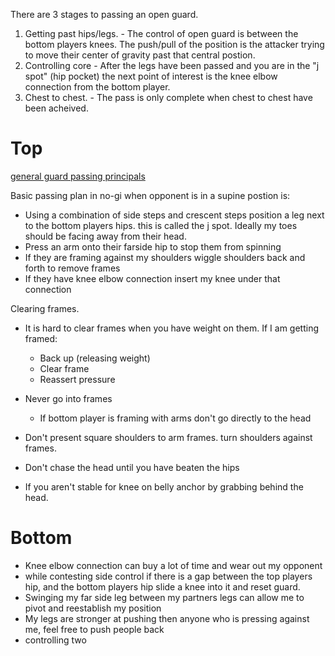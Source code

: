 
There are 3 stages to passing an open guard. 
1. Getting past hips/legs. - The control of open guard is between the bottom players knees. The push/pull of the position is the attacker trying to move their center of gravity past that central postion.
2. Controlling core - After the legs have been passed and you are in the "j spot" (hip pocket) the next point of interest is the knee elbow connection from the bottom player. 
3. Chest to chest. - The pass is only complete when chest to chest have been acheived.

# Top
[general guard passing principals](https://www.youtube.com/watch?v=RK-XFYTWx34)

Basic passing plan in no-gi when opponent is in a supine postion is:
- Using a combination of side steps and crescent steps position a leg next to the bottom players hips. this is called the j spot. Ideally my toes should be facing away from their head.
- Press an arm onto their farside hip to stop them from spinning
- If they are framing against my shoulders wiggle shoulders back and forth to remove frames
- If they have knee elbow connection insert my knee under that connection


Clearing frames. 
- It is hard to clear frames when you have weight on them. If I am getting framed:
	- Back up (releasing weight)
	- Clear frame 
	- Reassert pressure
- Never go into frames 
	- If bottom player is framing with arms don't go directly to the head
- Don't present square shoulders to arm frames. turn shoulders against frames.

- Don't chase the head until you have beaten the hips
- If you aren't stable for knee on belly anchor by grabbing behind the head.


# Bottom
- Knee elbow connection can buy a lot of time and wear out my opponent
- while contesting side control if there is a gap between the top players hip, and the bottom players hip slide a knee into it and reset guard.
- Swinging my far side leg between my partners legs can allow me to pivot and reestablish my position
- My legs are stronger at pushing then anyone who is pressing against me, feel free to push people back
- controlling two 